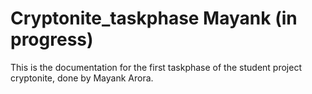 # Cryptonite_taskphase Mayank (in progress)


This is the documentation for the first taskphase of the student project cryptonite, done by Mayank Arora.
